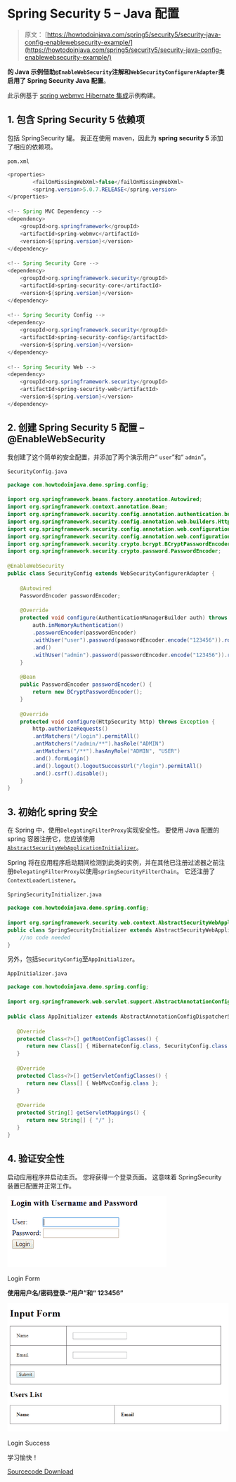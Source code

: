 # Spring Security 5 – Java 配置

> 原文： [https://howtodoinjava.com/spring5/security5/security-java-config-enablewebsecurity-example/](https://howtodoinjava.com/spring5/security5/security-java-config-enablewebsecurity-example/)

**的 Java 示例借助`@EnableWebSecurity`注解和`WebSecurityConfigurerAdapter`类启用了 Spring Security Java 配置**。

此示例基于 [spring webmvc Hibernate 集成](https://howtodoinjava.com/spring5/webmvc/spring5-mvc-hibernate5-example/)示例构建。

## 1\. 包含 Spring Security 5 依赖项

包括 SpringSecurity 罐。 我正在使用 maven，因此为 **spring security 5** 添加了相应的依赖项。

`pom.xml`

```java
<properties>
		<failOnMissingWebXml>false</failOnMissingWebXml>
		<spring.version>5.0.7.RELEASE</spring.version>
</properties>	

<!-- Spring MVC Dependency -->
<dependency>
	<groupId>org.springframework</groupId>
	<artifactId>spring-webmvc</artifactId>
	<version>${spring.version}</version>
</dependency>

<!-- Spring Security Core -->
<dependency>
	<groupId>org.springframework.security</groupId>
	<artifactId>spring-security-core</artifactId>
	<version>${spring.version}</version>
</dependency>

<!-- Spring Security Config -->
<dependency>
	<groupId>org.springframework.security</groupId>
	<artifactId>spring-security-config</artifactId>
	<version>${spring.version}</version>
</dependency>

<!-- Spring Security Web -->
<dependency>
	<groupId>org.springframework.security</groupId>
	<artifactId>spring-security-web</artifactId>
	<version>${spring.version}</version>
</dependency>

```

## 2\. 创建 Spring Security 5 配置 – @EnableWebSecurity

我创建了这个简单的安全配置，并添加了两个演示用户“ `user`”和“ `admin`”。

`SecurityConfig.java`

```java
package com.howtodoinjava.demo.spring.config;

import org.springframework.beans.factory.annotation.Autowired;
import org.springframework.context.annotation.Bean;
import org.springframework.security.config.annotation.authentication.builders.AuthenticationManagerBuilder;
import org.springframework.security.config.annotation.web.builders.HttpSecurity;
import org.springframework.security.config.annotation.web.configuration.EnableWebSecurity;
import org.springframework.security.config.annotation.web.configuration.WebSecurityConfigurerAdapter;
import org.springframework.security.crypto.bcrypt.BCryptPasswordEncoder;
import org.springframework.security.crypto.password.PasswordEncoder;

@EnableWebSecurity
public class SecurityConfig extends WebSecurityConfigurerAdapter {

	@Autowired
	PasswordEncoder passwordEncoder;

	@Override
	protected void configure(AuthenticationManagerBuilder auth) throws Exception {
		auth.inMemoryAuthentication()
		.passwordEncoder(passwordEncoder)
		.withUser("user").password(passwordEncoder.encode("123456")).roles("USER")
		.and()
		.withUser("admin").password(passwordEncoder.encode("123456")).roles("USER", "ADMIN");
	}

	@Bean
	public PasswordEncoder passwordEncoder() {
		return new BCryptPasswordEncoder();
	}

	@Override
	protected void configure(HttpSecurity http) throws Exception {
		http.authorizeRequests()
		.antMatchers("/login").permitAll()
		.antMatchers("/admin/**").hasRole("ADMIN")
		.antMatchers("/**").hasAnyRole("ADMIN", "USER")
		.and().formLogin()
		.and().logout().logoutSuccessUrl("/login").permitAll()
		.and().csrf().disable();
	}
}

```

## 3\. 初始化 spring 安全

在 Spring 中，使用`DelegatingFilterProxy`实现安全性。 要使用 Java 配置的 spring 容器注册它，您应该使用[`AbstractSecurityWebApplicationInitializer`](https://docs.spring.io/spring-security/site/docs/4.2.4.RELEASE/apidocs/org/springframework/security/web/context/AbstractSecurityWebApplicationInitializer.html)。

Spring 将在应用程序启动期间检测到此类的实例，并在其他已注册过滤器之前注册`DelegatingFilterProxy`以使用`springSecurityFilterChain`。 它还注册了`ContextLoaderListener`。

`SpringSecurityInitializer.java`

```java
package com.howtodoinjava.demo.spring.config;

import org.springframework.security.web.context.AbstractSecurityWebApplicationInitializer;
public class SpringSecurityInitializer extends AbstractSecurityWebApplicationInitializer {
	//no code needed
}

```

另外，包括`SecurityConfig`至`AppInitializer`。

`AppInitializer.java`

```java
package com.howtodoinjava.demo.spring.config;

import org.springframework.web.servlet.support.AbstractAnnotationConfigDispatcherServletInitializer;

public class AppInitializer extends AbstractAnnotationConfigDispatcherServletInitializer {

   @Override
   protected Class<?>[] getRootConfigClasses() {
      return new Class[] { HibernateConfig.class, SecurityConfig.class };
   }

   @Override
   protected Class<?>[] getServletConfigClasses() {
      return new Class[] { WebMvcConfig.class };
   }

   @Override
   protected String[] getServletMappings() {
      return new String[] { "/" };
   }
}

```

## 4\. 验证安全性

启动应用程序并启动主页。 您将获得一个登录页面。 这意味着 SpringSecurity 装置已配置并正常工作。

![Login Form](img/5db14c22d8b653230a4072a0dff082aa.jpg)

Login Form

**使用用户名/密码登录-“用户”和“ 123456”**

![Login Success](img/78e8bf85c52a7e069a13b7ffefcc9dcb.jpg)

Login Success

学习愉快！

[Sourcecode Download](https://github.com/lokeshgupta1981/spring-webmvc)